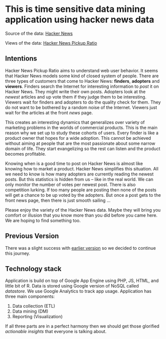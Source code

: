 
# This is time sensitive data mining application using hacker news data #

Source of the data: [Hacker News](https://news.ycombinator.com/)

Views of the data: [Hacker News Pickup Ratio](https://hnpickup.appspot.com)

## Intentions ##

Hacker News Pickup Ratio aims to understand web user behavior. It seems that Hacker News models some kind of closed system of people. There are three types of customers that come to Hacker News: <b>finders</b>, <b>adopters</b> and <b>viewers</b>. Finders search the Internet for interesting information to <i>post</i> it on Hacker News. They might write their own posts. Adopters look at the <i>newest</i> articles and up vote them if they judge them to be interesting. Viewers wait for finders and adopters to do the quality check for them. They do not want to be bothered by a random noise of the Internet. Viewers just wait for the articles at the front <i>news</i> page.

This creates an interesting dynamics that generalizes over variety of marketing problems in the worlds of commercial products. This is the main reason why we set up to study these cohorts of users. Every finder is like
a product owner that hopes for a wide adoption. This cannot be achieved without aiming at people that are the most passionate about some narrow domain of life. They start evangelizing so the rest can listen and the product becomes profitable.

Knowing when is a good time to post on Hacker News is almost like knowing how to market a product. Hacker News simplifies this situation. All we need to know is how many adopters are currently reading the newest posts.
But this statistics is hidden from us – like in the real world. We can only monitor the number of votes per newest post. There is also competition lurking. If too many people are posting then none of the posts will get a chance to be up voted by the adopters. But once a post gets to the front news page, then there is just smooth sailing ...

Please enjoy the variety of the Hacker News data. Maybe they will bring you comfort or illusion that you know more than you did before you came here. We are hoping to find something too.

## Previous Version ##

There was a slight success with [earlier version](https://github.com/entaroadun/hnpickup) so we decided to continue this journey.

## Technology stack ##

Application is build on top of Google App Engine using PHP, JS, HTML, and little bit of R. Data is stored using Google version of NoSQL called *datastore*. We use Google Analytics to track app usage. Application has three main components:

1. Data collection (ETL)
2. Data mining (DM)
3. Reporting (Visualization)

If all three parts are in a perfect harmony then we should get those glorified *actionable insights* that everyone is talking about.

